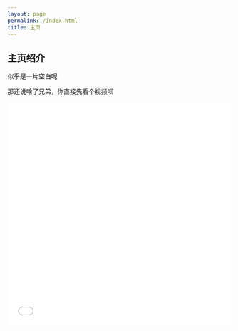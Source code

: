 ```yaml
---
layout: page
permalink: /index.html
title: 主页
---
```


## 主页绍介

似乎是一片空白呢

那还说啥了兄弟，你直接先看个视频呗

<iframe 
  src="//player.bilibili.com/player.html?isOutside=true&aid=115088597982963&bvid=BV1mKeRziEmG&cid=31932285487&p=1&high_quality=1&danmaku=0&autoplay=0&muted=0"
  allowfullscreen="allowfullscreen" 
  width="100%" 
  height="500" 
  scrolling="no" 
  frameborder="0" 
  sandbox="allow-top-navigation allow-same-origin allow-forms allow-scripts">
</iframe>
<br>
